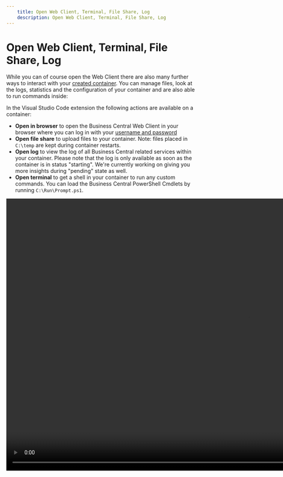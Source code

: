 ```yaml
---
    title: Open Web Client, Terminal, File Share, Log
    description: Open Web Client, Terminal, File Share, Log
---
```


# Open Web Client, Terminal, File Share, Log

While you can of course open the Web Client there are also many further ways to interact with your [created container](create-container.md). You can manage files, look at the logs, statistics and the configuration of your container and are also able to run commands inside:

In the Visual Studio Code extension the following actions are available on a container:

- **Open in browser** to open the Business Central Web Client in your browser where you can log in with your [username and password](copy-user-pwd.md)
- **Open file share** to upload files to your container. Note: files placed in `C:\temp` are kept during container restarts.
- **Open log** to view the log of all Business Central related services within your container. Please note that the log is only available as soon as the container is in status "starting". We're currently working on giving you more insights during "pending" state as well.
- **Open terminal** to get a shell in your container to run any custom commands. You can load the Business Central PowerShell Cmdlets by running `C:\Run\Prompt.ps1`.

<video width="1280px" height="720px" controls>
  <source src="../media/open-container.mp4" type="video/mp4">
  Your browser does not support the video tag.
</video>

